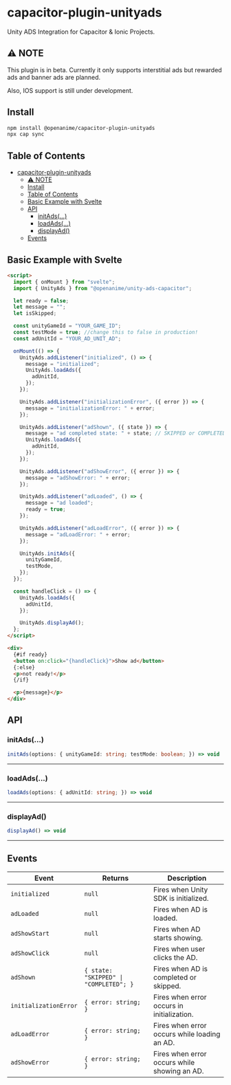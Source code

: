 # capacitor-plugin-unityads

Unity ADS Integration for Capacitor & Ionic Projects.

## ⚠ NOTE

This plugin is in beta. Currently it only supports interstitial ads but rewarded ads and banner ads are planned.

Also, IOS support is still under development.

## Install

```bash
npm install @openanime/capacitor-plugin-unityads
npx cap sync
```

## Table of Contents

- [capacitor-plugin-unityads](#capacitor-plugin-unityads)
  - [⚠ NOTE](#-note)
  - [Install](#install)
  - [Table of Contents](#table-of-contents)
  - [Basic Example with Svelte](#basic-example-with-svelte)
  - [API](#api)
    - [initAds(...)](#initads)
    - [loadAds(...)](#loadads)
    - [displayAd()](#displayad)
  - [Events](#events)

## Basic Example with Svelte

```html
<script>
  import { onMount } from "svelte";
  import { UnityAds } from "@openanime/unity-ads-capacitor";

  let ready = false;
  let message = "";
  let isSkipped;

  const unityGameId = "YOUR_GAME_ID";
  const testMode = true; //change this to false in production!
  const adUnitId = "YOUR_AD_UNIT_AD";

  onMount(() => {
    UnityAds.addListener("initialized", () => {
      message = "initialized";
      UnityAds.loadAds({
        adUnitId,
      });
    });

    UnityAds.addListener("initializationError", ({ error }) => {
      message = "initializationError: " + error;
    });

    UnityAds.addListener("adShown", ({ state }) => {
      message = "ad completed state: " + state; // SKIPPED or COMPLETED
      UnityAds.loadAds({
        adUnitId,
      });
    });

    UnityAds.addListener("adShowError", ({ error }) => {
      message = "adShowError: " + error;
    });

    UnityAds.addListener("adLoaded", () => {
      message = "ad loaded";
      ready = true;
    });

    UnityAds.addListener("adLoadError", ({ error }) => {
      message = "adLoadError: " + error;
    });

    UnityAds.initAds({
      unityGameId,
      testMode,
    });
  });

  const handleClick = () => {
    UnityAds.loadAds({
      adUnitId,
    });

    UnityAds.displayAd();
  };
</script>

<div>
  {#if ready}
  <button on:click="{handleClick}">Show ad</button>
  {:else}
  <p>not ready!</p>
  {/if}

  <p>{message}</p>
</div>
```

## API

### initAds(...)

```typescript
initAds(options: { unityGameId: string; testMode: boolean; }) => void
```

---

### loadAds(...)

```typescript
loadAds(options: { adUnitId: string; }) => void
```

---

### displayAd()

```typescript
displayAd() => void
```

---

## Events

| Event                 | Returns              | Description                                  |
| --------------------- | -------------------- | -------------------------------------------- |
| `initialized`         | `null`               | Fires when Unity SDK is initialized.         |
| `adLoaded`            | `null`               | Fires when AD is loaded.                     |
| `adShowStart`         | `null`               | Fires when AD starts showing.                |
| `adShowClick`         | `null`               | Fires when user clicks the AD.               |
| `adShown`             | `{ state: "SKIPPED" \| "COMPLETED"; }` | Fires when AD is completed or skipped.                  |
| `initializationError` | `{ error: string; }` | Fires when error occurs in initialization.   |
| `adLoadError`         | `{ error: string; }` | Fires when error occurs while loading an AD. |
| `adShowError`         | `{ error: string; }` | Fires when error occurs while showing an AD. |
